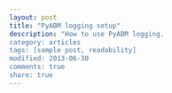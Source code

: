 ```yaml
---
layout: post
title: "PyABM logging setup"
description: "How to use PyABM logging.
category: articles
tags: [sample post, readability]
modified: 2013-06-30
comments: true
share: true
---
```


